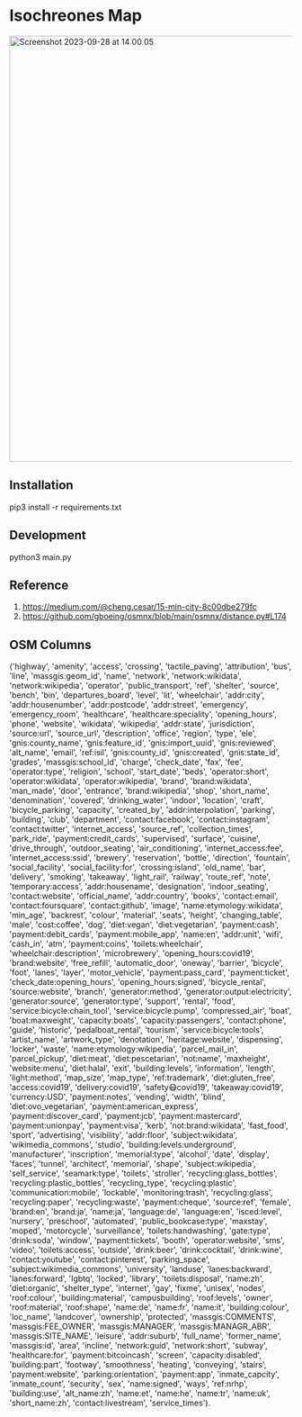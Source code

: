 # Isochreones Map

<img width="757" alt="Screenshot 2023-09-28 at 14 00 05" src="https://github.com/zzt1224/cs5800_final/assets/12127836/135bef3f-7c13-4a4b-8010-15a4ce02ab90">


## Installation
pip3 install -r requirements.txt

## Development
python3 main.py


## Reference
1. https://medium.com/@cheng.cesar/15-min-city-8c00dbe279fc
2. https://github.com/gboeing/osmnx/blob/main/osmnx/distance.py#L174


## OSM Columns
('highway', 'amenity', 'access', 'crossing', 'tactile_paving', 'attribution', 'bus', 'line', 'massgis:geom_id', 'name', 'network', 'network:wikidata', 'network:wikipedia', 'operator', 'public_transport', 'ref', 'shelter', 'source', 'bench', 'bin', 'departures_board', 'level', 'lit', 'wheelchair', 'addr:city', 'addr:housenumber', 'addr:postcode', 'addr:street', 'emergency', 'emergency_room', 'healthcare', 'healthcare:speciality', 'opening_hours', 'phone', 'website', 'wikidata', 'wikipedia', 'addr:state', 'jurisdiction', 'source:url', 'source_url', 'description', 'office', 'region', 'type', 'ele', 'gnis:county_name', 'gnis:feature_id', 'gnis:import_uuid', 'gnis:reviewed', 'alt_name', 'email', 'ref:isil', 'gnis:county_id', 'gnis:created', 'gnis:state_id', 'grades', 'massgis:school_id', 'charge', 'check_date', 'fax', 'fee', 'operator:type', 'religion', 'school', 'start_date', 'beds', 'operator:short', 'operator:wikidata', 'operator:wikipedia', 'brand', 'brand:wikidata', 'man_made', 'door', 'entrance', 'brand:wikipedia', 'shop', 'short_name', 'denomination', 'covered', 'drinking_water', 'indoor', 'location', 'craft', 'bicycle_parking', 'capacity', 'created_by', 'addr:interpolation', 'parking', 'building', 'club', 'department', 'contact:facebook', 'contact:instagram', 'contact:twitter', 'internet_access', 'source_ref', 'collection_times', 'park_ride', 'payment:credit_cards', 'supervised', 'surface', 'cuisine', 'drive_through', 'outdoor_seating', 'air_conditioning', 'internet_access:fee', 'internet_access:ssid', 'brewery', 'reservation', 'bottle', 'direction', 'fountain', 'social_facility', 'social_facility:for', 'crossing:island', 'old_name', 'bar', 'delivery', 'smoking', 'takeaway', 'light_rail', 'railway', 'route_ref', 'note', 'temporary:access', 'addr:housename', 'designation', 'indoor_seating', 'contact:website', 'official_name', 'addr:country', 'books', 'contact:email', 'contact:foursquare', 'contact:github', 'image', 'name:etymology:wikidata', 'min_age', 'backrest', 'colour', 'material', 'seats', 'height', 'changing_table', 'male', 'cost:coffee', 'dog', 'diet:vegan', 'diet:vegetarian', 'payment:cash', 'payment:debit_cards', 'payment:mobile_app', 'name:en', 'addr:unit', 'wifi', 'cash_in', 'atm', 'payment:coins', 'toilets:wheelchair', 'wheelchair:description', 'microbrewery', 'opening_hours:covid19', 'brand:website', 'free_refill', 'automatic_door', 'oneway', 'barrier', 'bicycle', 'foot', 'lanes', 'layer', 'motor_vehicle', 'payment:pass_card', 'payment:ticket', 'check_date:opening_hours', 'opening_hours:signed', 'bicycle_rental', 'source:website', 'branch', 'generator:method', 'generator:output:electricity', 'generator:source', 'generator:type', 'support', 'rental', 'food', 'service:bicycle:chain_tool', 'service:bicycle:pump', 'compressed_air', 'boat', 'boat:maxweight', 'capacity:boats', 'capacity:passengers', 'contact:phone', 'guide', 'historic', 'pedalboat_rental', 'tourism', 'service:bicycle:tools', 'artist_name', 'artwork_type', 'denotation', 'heritage:website', 'dispensing', 'locker', 'waste', 'name:etymology:wikipedia', 'parcel_mail_in', 'parcel_pickup', 'diet:meat', 'diet:pescetarian', 'not:name', 'maxheight', 'website:menu', 'diet:halal', 'exit', 'building:levels', 'information', 'length', 'light:method', 'map_size', 'map_type', 'ref:trademark', 'diet:gluten_free', 'access:covid19', 'delivery:covid19', 'safety:mask:covid19', 'takeaway:covid19', 'currency:USD', 'payment:notes', 'vending', 'width', 'blind', 'diet:ovo_vegetarian', 'payment:american_express', 'payment:discover_card', 'payment:jcb', 'payment:mastercard', 'payment:unionpay', 'payment:visa', 'kerb', 'not:brand:wikidata', 'fast_food', 'sport', 'advertising', 'visibility', 'addr:floor', 'subject:wikidata', 'wikimedia_commons', 'studio', 'building:levels:underground', 'manufacturer', 'inscription', 'memorial:type', 'alcohol', 'date', 'display', 'faces', 'tunnel', 'architect', 'memorial', 'shape', 'subject:wikipedia', 'self_service', 'seamark:type', 'toilets', 'stroller', 'recycling:glass_bottles', 'recycling:plastic_bottles', 'recycling_type', 'recycling:plastic', 'communication:mobile', 'lockable', 'monitoring:trash', 'recycling:glass', 'recycling:paper', 'recycling:waste', 'payment:cheque', 'source:ref', 'female', 'brand:en', 'brand:ja', 'name:ja', 'language:de', 'language:en', 'isced:level', 'nursery', 'preschool', 'automated', 'public_bookcase:type', 'maxstay', 'moped', 'motorcycle', 'surveillance', 'toilets:handwashing', 'gate:type', 'drink:soda', 'window', 'payment:tickets', 'booth', 'operator:website', 'sms', 'video', 'toilets:access', 'outside', 'drink:beer', 'drink:cocktail', 'drink:wine', 'contact:youtube', 'contact:pinterest', 'parking_space', 'subject:wikimedia_commons', 'university', 'landuse', 'lanes:backward', 'lanes:forward', 'lgbtq', 'locked', 'library', 'toilets:disposal', 'name:zh', 'diet:organic', 'shelter_type', 'internet', 'gay', 'fixme', 'unisex', 'nodes', 'roof:colour', 'building:material', 'campusbuilding', 'roof:levels', 'owner', 'roof:material', 'roof:shape', 'name:de', 'name:fr', 'name:it', 'building:colour', 'loc_name', 'landcover', 'ownership', 'protected', 'massgis:COMMENTS', 'massgis:FEE_OWNER', 'massgis:MANAGER', 'massgis:MANAGR_ABR', 'massgis:SITE_NAME', 'leisure', 'addr:suburb', 'full_name', 'former_name', 'massgis:id', 'area', 'incline', 'network:guid', 'network:short', 'subway', 'healthcare:for', 'payment:bitcoincash', 'screen', 'capacity:disabled', 'building:part', 'footway', 'smoothness', 'heating', 'conveying', 'stairs', 'payment:website', 'parking:orientation', 'payment:app', 'inmate_capcity', 'inmate_count', 'security', 'sex', 'name:signed', 'ways', 'ref:nrhp', 'building:use', 'alt_name:zh', 'name:et', 'name:he', 'name:tr', 'name:uk', 'short_name:zh', 'contact:livestream', 'service_times').

